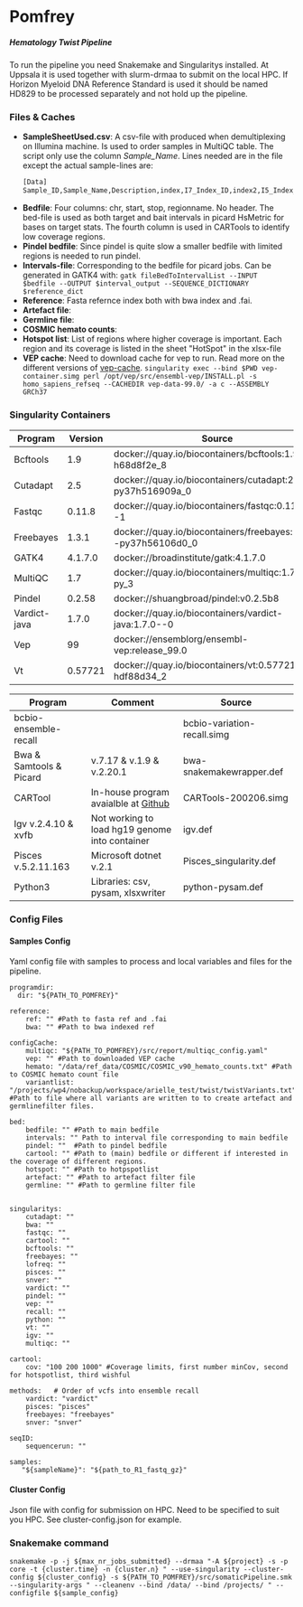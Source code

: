 # Pomfrey
##### Hematology Twist Pipeline

To run the pipeline you need Snakemake and Singularitys installed. At Uppsala it is used together with slurm-drmaa to submit on the local HPC. If Horizon Myeloid DNA Reference Standard is used it should be named HD829 to be processed separately and not hold up the pipeline.

### Files & Caches
- **SampleSheetUsed.csv**: A csv-file with produced when demultiplexing on Illumina machine. Is used to order samples in MultiQC table. The script only use the column *Sample_Name*. Lines needed are in the file except the actual sample-lines are:
    ```sh
    [Data]
    Sample_ID,Sample_Name,Description,index,I7_Index_ID,index2,I5_Index_ID,Sample_Project
    ```
- **Bedfile**: Four columns: chr, start, stop, regionname. No header. The bed-file is used as both target and bait intervals in picard HsMetric for bases on target stats. The fourth column is used in CARTools to identify low coverage regions.
- **Pindel bedfile**: Since pindel is quite slow a smaller bedfile with limited regions is needed to run pindel.
- **Intervals-file**: Corresponding to the bedfile for picard jobs. Can be generated in GATK4 with:
    `gatk fileBedToIntervalList --INPUT $bedfile --OUTPUT $interval_output --SEQUENCE_DICTIONARY $reference_dict`
- **Reference**: Fasta refernce index both with bwa index and .fai.
- **Artefact file**:
- **Germline file**:
- **COSMIC hemato counts**:
- **Hotspot list**: List of regions where higher coverage is important. Each region and its coverage is listed in the sheet "HotSpot" in the xlsx-file
- **VEP cache**: Need to download cache for vep to run. Read more on the different versions of [vep-cache](https://m.ensembl.org/info/docs/tools/vep/script/vep_cache.html).
    `singularity exec --bind $PWD vep-container.simg perl /opt/vep/src/ensembl-vep/INSTALL.pl -s homo_sapiens_refseq --CACHEDIR vep-data-99.0/ -a c --ASSEMBLY GRCh37`


### Singularity Containers
| Program | Version | Source |
| ------- | ------- | ------ |
| Bcftools |1.9 | docker://quay.io/biocontainers/bcftools:1.9--h68d8f2e_8	|
| Cutadapt | 2.5 |	docker://quay.io/biocontainers/cutadapt:2.5--py37h516909a_0 |
| Fastqc | 0.11.8 | docker://quay.io/biocontainers/fastqc:0.11.8--1	|
| Freebayes | 1.3.1 |docker://quay.io/biocontainers/freebayes:1.3.1--py37h56106d0_0 |
| GATK4 | 4.1.7.0 | docker://broadinstitute/gatk:4.1.7.0 |
| MultiQC| 1.7 |	docker://quay.io/biocontainers/multiqc:1.7--py_3	|
| Pindel | 0.2.58	| docker://shuangbroad/pindel:v0.2.5b8 |
| Vardict-java | 1.7.0 | docker://quay.io/biocontainers/vardict-java:1.7.0--0	|
| Vep | 99 |docker://ensemblorg/ensembl-vep:release_99.0	|
| Vt | 0.57721 | docker://quay.io/biocontainers/vt:0.57721--hdf88d34_2	|

|Program| Comment| Source|
| ----- | ------ | ----- |
| bcbio-ensemble-recall | |		bcbio-variation-recall.simg |
| Bwa & Samtools & Picard|  v.7.17 &  v.1.9 & v.2.20.1 | bwa-snakemakewrapper.def |
| CARTool |In-house program avaialble at [Github](https://github.com/anod6351/CARtool) | CARTools-200206.simg |
| Igv v.2.4.10 & xvfb | Not working to load hg19 genome into container | igv.def |
| Pisces v.5.2.11.163 |Microsoft dotnet v.2.1| Pisces_singularity.def	|
| Python3 | Libraries: csv, pysam, xlsxwriter|	python-pysam.def |

### Config Files
#### Samples Config
Yaml config file with samples to process and local variables and files for the pipeline.
```
programdir:
  dir: "${PATH_TO_POMFREY}"

reference:
    ref: "" #Path to fasta ref and .fai
    bwa: "" #Path to bwa indexed ref

configCache:
    multiqc: "${PATH_TO_POMFREY}/src/report/multiqc_config.yaml"
    vep: "" #Path to downloaded VEP cache
    hemato: "/data/ref_data/COSMIC/COSMIC_v90_hemato_counts.txt" #Path to COSMIC hemato count file
    variantlist: "/projects/wp4/nobackup/workspace/arielle_test/twist/twistVariants.txt" #Path to file where all variants are written to to create artefact and germlinefilter files.

bed:
    bedfile: "" #Path to main bedfile
    intervals: "" Path to interval file corresponding to main bedfile
    pindel: ""  #Path to pindel bedfile
    cartool: "" #Path to (main) bedfile or different if interested in the coverage of different regions.
    hotspot: "" #Path to hotpspotlist
    artefact: "" #Path to artefact filter file
    germline: "" #Path to germline filter file


singularitys:
    cutadapt: ""
    bwa: ""
    fastqc: ""
    cartool: ""
    bcftools: ""
    freebayes: ""
    lofreq: ""
    pisces: ""
    snver: ""
    vardict: ""
    pindel: ""
    vep: ""
    recall: ""
    python: ""
    vt: ""
    igv: ""
    multiqc: ""

cartool:
    cov: "100 200 1000" #Coverage limits, first number minCov, second for hotspotlist, third wishful

methods:   # Order of vcfs into ensemble recall
    vardict: "vardict"
    pisces: "pisces"
    freebayes: "freebayes"
    snver: "snver"

seqID:
    sequencerun: ""  

samples:
   "${sampleName}": "${path_to_R1_fastq_gz}"

```

#### Cluster Config
Json file with config for submission on HPC. Need to be specified to suit you HPC. See cluster-config.json for example.
### Snakemake command
`
snakemake -p -j ${max_nr_jobs_submitted} --drmaa "-A ${project} -s -p core -t {cluster.time} -n {cluster.n} " --use-singularity --cluster-config ${cluster_config} -s ${PATH_TO_POMFREY}/src/somaticPipeline.smk --singularity-args " --cleanenv --bind /data/ --bind /projects/ " --configfile ${sample_config}
`
